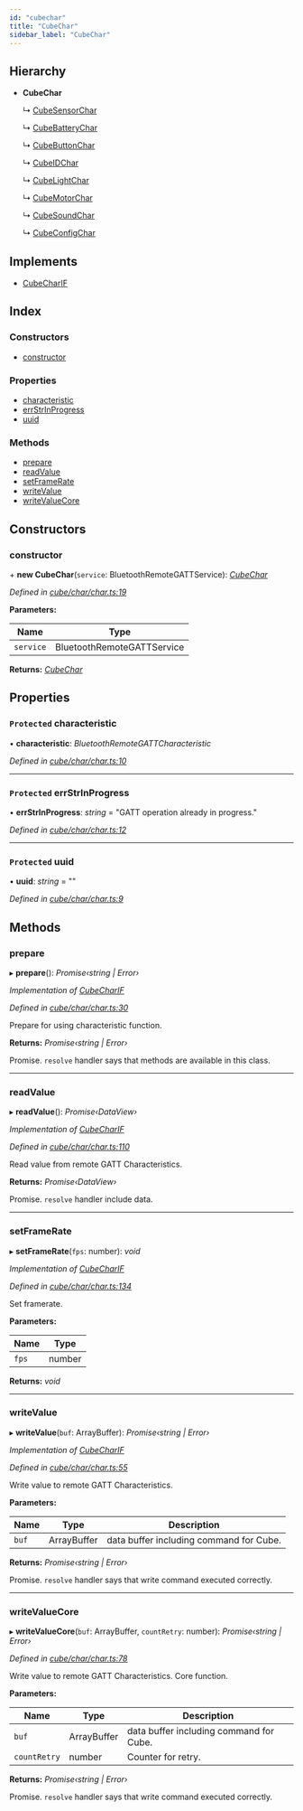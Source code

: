```yaml
---
id: "cubechar"
title: "CubeChar"
sidebar_label: "CubeChar"
---
```



## Hierarchy

* **CubeChar**

  ↳ [CubeSensorChar](cubesensorchar.md)

  ↳ [CubeBatteryChar](cubebatterychar.md)

  ↳ [CubeButtonChar](cubebuttonchar.md)

  ↳ [CubeIDChar](cubeidchar.md)

  ↳ [CubeLightChar](cubelightchar.md)

  ↳ [CubeMotorChar](cubemotorchar.md)

  ↳ [CubeSoundChar](cubesoundchar.md)

  ↳ [CubeConfigChar](cubeconfigchar.md)

## Implements

* [CubeCharIF](../interfaces/cubecharif.md)

## Index

### Constructors

* [constructor](cubechar.md#constructor)

### Properties

* [characteristic](cubechar.md#protected-characteristic)
* [errStrInProgress](cubechar.md#protected-errstrinprogress)
* [uuid](cubechar.md#protected-uuid)

### Methods

* [prepare](cubechar.md#prepare)
* [readValue](cubechar.md#readvalue)
* [setFrameRate](cubechar.md#setframerate)
* [writeValue](cubechar.md#writevalue)
* [writeValueCore](cubechar.md#writevaluecore)

## Constructors

###  constructor

\+ **new CubeChar**(`service`: BluetoothRemoteGATTService): *[CubeChar](cubechar.md)*

*Defined in [cube/char/char.ts:19](https://github.com/tetunori/p5.toio/blob/49ecddb/src/cube/char/char.ts#L19)*

**Parameters:**

Name | Type |
------ | ------ |
`service` | BluetoothRemoteGATTService |

**Returns:** *[CubeChar](cubechar.md)*

## Properties

### `Protected` characteristic

• **characteristic**: *BluetoothRemoteGATTCharacteristic*

*Defined in [cube/char/char.ts:10](https://github.com/tetunori/p5.toio/blob/49ecddb/src/cube/char/char.ts#L10)*

___

### `Protected` errStrInProgress

• **errStrInProgress**: *string* = "GATT operation already in progress."

*Defined in [cube/char/char.ts:12](https://github.com/tetunori/p5.toio/blob/49ecddb/src/cube/char/char.ts#L12)*

___

### `Protected` uuid

• **uuid**: *string* = ""

*Defined in [cube/char/char.ts:9](https://github.com/tetunori/p5.toio/blob/49ecddb/src/cube/char/char.ts#L9)*

## Methods

###  prepare

▸ **prepare**(): *Promise‹string | Error›*

*Implementation of [CubeCharIF](../interfaces/cubecharif.md)*

*Defined in [cube/char/char.ts:30](https://github.com/tetunori/p5.toio/blob/49ecddb/src/cube/char/char.ts#L30)*

Prepare for using characteristic function.

**Returns:** *Promise‹string | Error›*

Promise. `resolve` handler says that methods are available in this class.

___

###  readValue

▸ **readValue**(): *Promise‹DataView›*

*Implementation of [CubeCharIF](../interfaces/cubecharif.md)*

*Defined in [cube/char/char.ts:110](https://github.com/tetunori/p5.toio/blob/49ecddb/src/cube/char/char.ts#L110)*

Read value from remote GATT Characteristics.

**Returns:** *Promise‹DataView›*

Promise. `resolve` handler include data.

___

###  setFrameRate

▸ **setFrameRate**(`fps`: number): *void*

*Implementation of [CubeCharIF](../interfaces/cubecharif.md)*

*Defined in [cube/char/char.ts:134](https://github.com/tetunori/p5.toio/blob/49ecddb/src/cube/char/char.ts#L134)*

Set framerate.

**Parameters:**

Name | Type |
------ | ------ |
`fps` | number |

**Returns:** *void*

___

###  writeValue

▸ **writeValue**(`buf`: ArrayBuffer): *Promise‹string | Error›*

*Implementation of [CubeCharIF](../interfaces/cubecharif.md)*

*Defined in [cube/char/char.ts:55](https://github.com/tetunori/p5.toio/blob/49ecddb/src/cube/char/char.ts#L55)*

Write value to remote GATT Characteristics.

**Parameters:**

Name | Type | Description |
------ | ------ | ------ |
`buf` | ArrayBuffer | data buffer including command for Cube.  |

**Returns:** *Promise‹string | Error›*

Promise. `resolve` handler says that write command executed correctly.

___

###  writeValueCore

▸ **writeValueCore**(`buf`: ArrayBuffer, `countRetry`: number): *Promise‹string | Error›*

*Defined in [cube/char/char.ts:78](https://github.com/tetunori/p5.toio/blob/49ecddb/src/cube/char/char.ts#L78)*

Write value to remote GATT Characteristics. Core function.

**Parameters:**

Name | Type | Description |
------ | ------ | ------ |
`buf` | ArrayBuffer | data buffer including command for Cube. |
`countRetry` | number | Counter for retry.  |

**Returns:** *Promise‹string | Error›*

Promise. `resolve` handler says that write command executed correctly.
